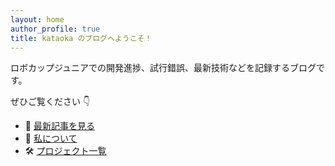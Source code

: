 ```yaml
---
layout: home
author_profile: true
title: kataoka のブログへようこそ！
---
```


ロボカップジュニアでの開発進捗、試行錯誤、最新技術などを記録するブログです。

ぜひご覧ください 👇

- 📌 [最新記事を見る](/)
- 🧠 [私について](/about/)
- 🛠 [プロジェクト一覧](/projects/)
